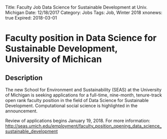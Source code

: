 Title: Faculty Job Data Science for Sustainable Development at Univ. Michigan
Date: 12/18/2017
Category: Jobs
Tags: Job, Winter 2018
xnonews: true
Expired: 2018-03-01

# Faculty position in Data Science for Sustainable Development, University of Michican

## Description
The new School for Environment and Sustainability (SEAS) at the University of Michigan is seeking applications for a full-time, nine-month, tenure-track open rank faculty position in the field of Data Science for Sustainable Development. Computational social science is highlighted in the announcement.

Review of applications begins January 19, 2018. For more information: http://seas.umich.edu/employment/faculty_position_opening_data_science_sustainable_development
